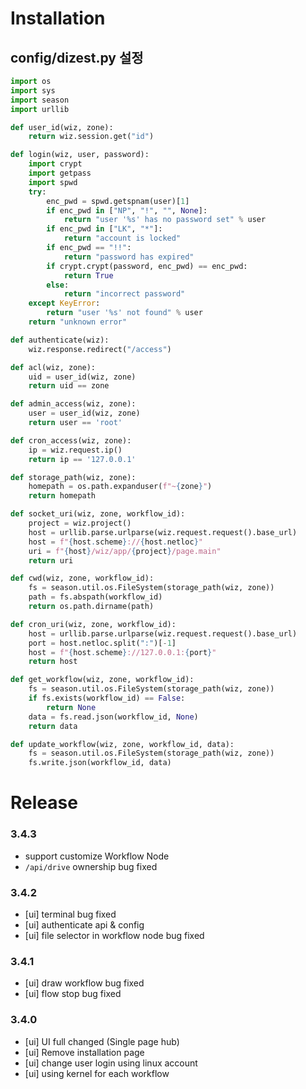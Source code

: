 # Installation

## config/dizest.py 설정

```python
import os
import sys
import season
import urllib

def user_id(wiz, zone):
    return wiz.session.get("id")

def login(wiz, user, password):
    import crypt
    import getpass
    import spwd
    try:
        enc_pwd = spwd.getspnam(user)[1]
        if enc_pwd in ["NP", "!", "", None]:
            return "user '%s' has no password set" % user
        if enc_pwd in ["LK", "*"]:
            return "account is locked"
        if enc_pwd == "!!":
            return "password has expired"
        if crypt.crypt(password, enc_pwd) == enc_pwd:
            return True
        else:
            return "incorrect password"
    except KeyError:
        return "user '%s' not found" % user
    return "unknown error"

def authenticate(wiz):
    wiz.response.redirect("/access")

def acl(wiz, zone):
    uid = user_id(wiz, zone)
    return uid == zone

def admin_access(wiz, zone):
    user = user_id(wiz, zone)
    return user == 'root'

def cron_access(wiz, zone):
    ip = wiz.request.ip()
    return ip == '127.0.0.1'

def storage_path(wiz, zone):
    homepath = os.path.expanduser(f"~{zone}")
    return homepath

def socket_uri(wiz, zone, workflow_id):
    project = wiz.project()
    host = urllib.parse.urlparse(wiz.request.request().base_url)
    host = f"{host.scheme}://{host.netloc}"
    uri = f"{host}/wiz/app/{project}/page.main"
    return uri

def cwd(wiz, zone, workflow_id):
    fs = season.util.os.FileSystem(storage_path(wiz, zone))
    path = fs.abspath(workflow_id)
    return os.path.dirname(path)

def cron_uri(wiz, zone, workflow_id):
    host = urllib.parse.urlparse(wiz.request.request().base_url)
    port = host.netloc.split(":")[-1]
    host = f"{host.scheme}://127.0.0.1:{port}"
    return host

def get_workflow(wiz, zone, workflow_id):
    fs = season.util.os.FileSystem(storage_path(wiz, zone))
    if fs.exists(workflow_id) == False:
        return None
    data = fs.read.json(workflow_id, None)
    return data

def update_workflow(wiz, zone, workflow_id, data):
    fs = season.util.os.FileSystem(storage_path(wiz, zone))
    fs.write.json(workflow_id, data)
```

# Release

### 3.4.3

- support customize Workflow Node
- `/api/drive` ownership bug fixed

### 3.4.2

- [ui] terminal bug fixed
- [ui] authenticate api & config
- [ui] file selector in workflow node bug fixed 

### 3.4.1

- [ui] draw workflow bug fixed
- [ui] flow stop bug fixed

### 3.4.0

- [ui] UI full changed (Single page hub)
- [ui] Remove installation page
- [ui] change user login using linux account
- [ui] using kernel for each workflow